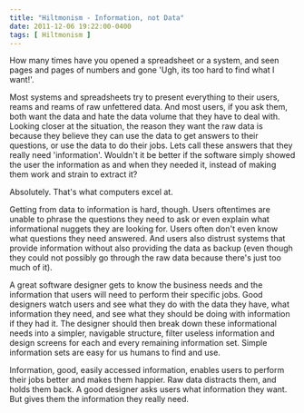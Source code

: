```yaml
---
title: "Hiltmonism - Information, not Data"
date: 2011-12-06 19:22:00-0400
tags: [ Hiltmonism ]
---
```


How many times have you opened a spreadsheet or a system, and seen pages and pages of numbers and gone 'Ugh, its too hard to find what I want!'. 

Most systems and spreadsheets try to present everything to their users, reams and reams of raw unfettered data. And most users, if you ask them, both want the data and hate the data volume that they have to deal with. Looking closer at the situation, the reason they want the raw data is because they believe they can use the data to get answers to their questions, or use the data to do their jobs. Lets call these answers that they really need 'information'.  Wouldn't it be better if the software simply showed the user the information as and when they needed it, instead of making them work and strain to extract it?

Absolutely. That's what computers excel at.

Getting from data to information is hard, though. Users oftentimes are unable to phrase the questions they need to ask or even explain what informational nuggets they are looking for. Users often don't even know what questions they need answered. And users also distrust systems that provide information without also providing the data as backup (even though they could not possibly go through the raw data because there's just too much of it).

A great software designer gets to know the business needs and the information that users will need to perform their specific jobs. Good designers watch users and see what they do with the data they have, what information they need, and see what they should be doing with information if they had it. The designer should then break down these informational needs into a simpler, navigable structure, filter useless information and design screens for each and every remaining information set. Simple information sets are easy for us humans to find and use.

Information, good, easily accessed information, enables users to perform their jobs better and makes them happier.  Raw data distracts them, and holds them back. A good designer asks users what information they want. But gives them the information they really need.
